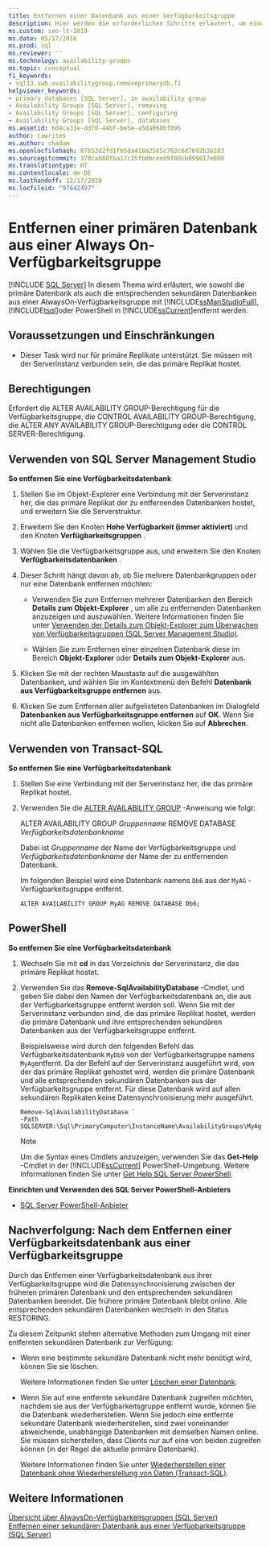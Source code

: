 ```yaml
---
title: Entfernen einer Datenbank aus einer Verfügbarkeitsgruppe
description: Hier werden die erforderlichen Schritte erläutert, um eine primäre Datenbank mithilfe von Transact-SQL (T-SQL), PowerShell oder SQL Server Management Studio aus einer Always On-Verfügbarkeitsgruppe zu entfernen.
ms.custom: seo-lt-2019
ms.date: 05/17/2016
ms.prod: sql
ms.reviewer: ''
ms.technology: availability-groups
ms.topic: conceptual
f1_keywords:
- sql13.swb.availabilitygroup.removeprimarydb.f1
helpviewer_keywords:
- primary databases [SQL Server], in availability group
- Availability Groups [SQL Server], removing
- Availability Groups [SQL Server], configuring
- Availability Groups [SQL Server], databases
ms.assetid: 6d4ca31e-ddf0-44bf-be5e-a5da060bf096
author: cawrites
ms.author: chadam
ms.openlocfilehash: 87b53d2fd1fb5da418a2585c762c6d7692b3b283
ms.sourcegitcommit: 370cab80fba17c15fb0bceed9f80cb099017e000
ms.translationtype: HT
ms.contentlocale: de-DE
ms.lasthandoff: 12/17/2020
ms.locfileid: "97642497"
---
```

# <a name="remove-a-primary-database-from-an-always-on-availability-group"></a>Entfernen einer primären Datenbank aus einer Always On-Verfügbarkeitsgruppe
[!INCLUDE [SQL Server](../../../includes/applies-to-version/sqlserver.md)]
  In diesem Thema wird erläutert, wie sowohl die primäre Datenbank als auch die entsprechenden sekundären Datenbanken aus einer AlwaysOn-Verfügbarkeitsgruppe mit [!INCLUDE[ssManStudioFull](../../../includes/ssmanstudiofull-md.md)], [!INCLUDE[tsql](../../../includes/tsql-md.md)]oder PowerShell in [!INCLUDE[ssCurrent](../../../includes/sscurrent-md.md)]entfernt werden.  
  
##  <a name="prerequisites-and-restrictions"></a><a name="Prerequisites"></a> Voraussetzungen und Einschränkungen  
  
-   Dieser Task wird nur für primäre Replikate unterstützt. Sie müssen mit der Serverinstanz verbunden sein, die das primäre Replikat hostet.  
  
 
##  <a name="permissions"></a><a name="Permissions"></a> Berechtigungen  
 Erfordert die ALTER AVAILABILITY GROUP-Berechtigung für die Verfügbarkeitsgruppe, die CONTROL AVAILABILITY GROUP-Berechtigung, die ALTER ANY AVAILABILITY GROUP-Berechtigung oder die CONTROL SERVER-Berechtigung.  
  
##  <a name="using-sql-server-management-studio"></a><a name="SSMSProcedure"></a> Verwenden von SQL Server Management Studio  
 **So entfernen Sie eine Verfügbarkeitsdatenbank**  
  
1.  Stellen Sie im Objekt-Explorer eine Verbindung mit der Serverinstanz her, die das primäre Replikat der zu entfernenden Datenbanken hostet, und erweitern Sie die Serverstruktur.  
  
2.  Erweitern Sie den Knoten **Hohe Verfügbarkeit (immer aktiviert)** und den Knoten **Verfügbarkeitsgruppen** .  
  
3.  Wählen Sie die Verfügbarkeitsgruppe aus, und erweitern Sie den Knoten **Verfügbarkeitsdatenbanken** .  
  
4.  Dieser Schritt hängt davon ab, ob Sie mehrere Datenbankgruppen oder nur eine Datenbank entfernen möchten:  
  
    -   Verwenden Sie zum Entfernen mehrerer Datenbanken den Bereich **Details zum Objekt-Explorer** , um alle zu entfernenden Datenbanken anzuzeigen und auszuwählen. Weitere Informationen finden Sie unter [Verwenden der Details zum Objekt-Explorer zum Überwachen von Verfügbarkeitsgruppen &#40;SQL Server Management Studio&#41;](../../../database-engine/availability-groups/windows/use-object-explorer-details-to-monitor-availability-groups.md).  
  
    -   Wählen Sie zum Entfernen einer einzelnen Datenbank diese im Bereich **Objekt-Explorer** oder **Details zum Objekt-Explorer** aus.  
  
5.  Klicken Sie mit der rechten Maustaste auf die ausgewählten Datenbanken, und wählen Sie im Kontextmenü den Befehl **Datenbank aus Verfügbarkeitsgruppe entfernen** aus.  
  
6.  Klicken Sie zum Entfernen aller aufgelisteten Datenbanken im Dialogfeld **Datenbanken aus Verfügbarkeitsgruppe entfernen** auf **OK**. Wenn Sie nicht alle Datenbanken entfernen wollen, klicken Sie auf **Abbrechen**.  
  
##  <a name="using-transact-sql"></a><a name="TsqlProcedure"></a> Verwenden von Transact-SQL  
 **So entfernen Sie eine Verfügbarkeitsdatenbank**  
  
1.  Stellen Sie eine Verbindung mit der Serverinstanz her, die das primäre Replikat hostet.  
  
2.  Verwenden Sie die [ALTER AVAILABILITY GROUP](../../../t-sql/statements/alter-availability-group-transact-sql.md) -Anweisung wie folgt:  
  
     ALTER AVAILABILITY GROUP *Gruppenname* REMOVE DATABASE *Verfügbarkeitsdatenbankname*  
  
     Dabei ist *Gruppenname* der Name der Verfügbarkeitsgruppe und *Verfügbarkeitsdatenbankname* der Name der zu entfernenden Datenbank.  
  
     Im folgenden Beispiel wird eine Datenbank namens `Db6` aus der `MyAG` -Verfügbarkeitsgruppe entfernt.  
  
    ```  
    ALTER AVAILABILITY GROUP MyAG REMOVE DATABASE Db6;  
    ```  
  
##  <a name="using-powershell"></a><a name="PowerShellProcedure"></a> PowerShell  
 **So entfernen Sie eine Verfügbarkeitsdatenbank**  
  
1.  Wechseln Sie mit **cd** in das Verzeichnis der Serverinstanz, die das primäre Replikat hostet.  
  
2.  Verwenden Sie das **Remove-SqlAvailabilityDatabase** -Cmdlet, und geben Sie dabei den Namen der Verfügbarkeitsdatenbank an, die aus der Verfügbarkeitsgruppe entfernt werden soll. Wenn Sie mit der Serverinstanz verbunden sind, die das primäre Replikat hostet, werden die primäre Datenbank und ihre entsprechenden sekundären Datenbanken aus der Verfügbarkeitsgruppe entfernt.  
  
     Beispielsweise wird durch den folgenden Befehl das Verfügbarkeitsdatenbank `MyDb9` von der Verfügbarkeitsgruppe namens `MyAg`entfernt. Da der Befehl auf der Serverinstanz ausgeführt wird, von der das primäre Replikat gehostet wird, werden die primäre Datenbank und alle entsprechenden sekundären Datenbanken aus der Verfügbarkeitsgruppe entfernt. Für diese Datenbank wird auf allen sekundären Replikaten keine Datensynchronisierung mehr ausgeführt.  
  
    ```  
    Remove-SqlAvailabilityDatabase `   
    -Path SQLSERVER:\Sql\PrimaryComputer\InstanceName\AvailabilityGroups\MyAg\AvailabilityDatabases\MyDb9
    ```  
  
    > [!NOTE]  
    >  Um die Syntax eines Cmdlets anzuzeigen, verwenden Sie das **Get-Help** -Cmdlet in der [!INCLUDE[ssCurrent](../../../includes/sscurrent-md.md)] PowerShell-Umgebung. Weitere Informationen finden Sie unter [Get Help SQL Server PowerShell](../../../powershell/sql-server-powershell.md).  
  
 **Einrichten und Verwenden des SQL Server PowerShell-Anbieters**  
  
-   [SQL Server PowerShell-Anbieter](../../../powershell/sql-server-powershell-provider.md)  
  
##  <a name="follow-up-after-removing-an-availability-database-from-an-availability-group"></a><a name="FollowUp"></a> Nachverfolgung: Nach dem Entfernen einer Verfügbarkeitsdatenbank aus einer Verfügbarkeitsgruppe  
 Durch das Entfernen einer Verfügbarkeitsdatenbank aus ihrer Verfügbarkeitsgruppe wird die Datensynchronisierung zwischen der früheren primären Datenbank und den entsprechenden sekundären Datenbanken beendet. Die frühere primäre Datenbank bleibt online. Alle entsprechenden sekundären Datenbanken wechseln in den Status RESTORING.  
  
 Zu diesem Zeitpunkt stehen alternative Methoden zum Umgang mit einer entfernten sekundären Datenbank zur Verfügung:  
  
-   Wenn eine bestimmte sekundäre Datenbank nicht mehr benötigt wird, können Sie sie löschen.  
  
     Weitere Informationen finden Sie unter [Löschen einer Datenbank](../../../relational-databases/databases/delete-a-database.md).  
  
-   Wenn Sie auf eine entfernte sekundäre Datenbank zugreifen möchten, nachdem sie aus der Verfügbarkeitsgruppe entfernt wurde, können Sie die Datenbank wiederherstellen. Wenn Sie jedoch eine entfernte sekundäre Datenbank wiederherstellen, sind zwei voneinander abweichende, unabhängige Datenbanken mit demselben Namen online. Sie müssen sicherstellen, dass Clients nur auf eine von beiden zugreifen können (in der Regel die aktuelle primäre Datenbank).  
  
     Weitere Informationen finden Sie unter [Wiederherstellen einer Datenbank ohne Wiederherstellung von Daten &#40;Transact-SQL&#41;](../../../relational-databases/backup-restore/recover-a-database-without-restoring-data-transact-sql.md).  
  
## <a name="see-also"></a>Weitere Informationen  
 [Übersicht über AlwaysOn-Verfügbarkeitsgruppen &#40;SQL Server&#41;](../../../database-engine/availability-groups/windows/overview-of-always-on-availability-groups-sql-server.md)   
 [Entfernen einer sekundären Datenbank aus einer Verfügbarkeitsgruppe &#40;SQL Server&#41;](../../../database-engine/availability-groups/windows/remove-a-secondary-database-from-an-availability-group-sql-server.md)  
  
